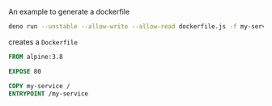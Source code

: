 An example to generate a dockerfile

```bash
deno run --unstable --allow-write --allow-read dockerfile.js -f my-service.yaml
```

creates a `Dockerfile`

```dockerfile
FROM alpine:3.8

EXPOSE 80

COPY my-service /
ENTRYPOINT /my-service
```
